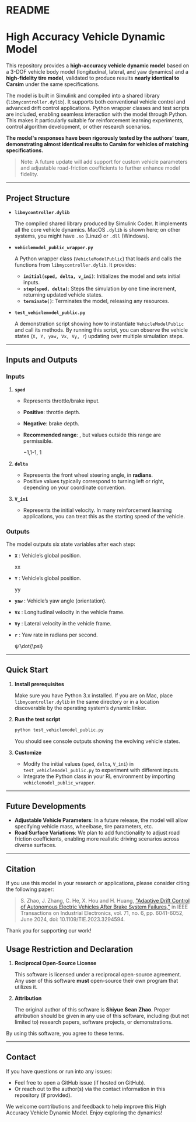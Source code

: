 # README

# High Accuracy Vehicle Dynamic Model

This repository provides a **high-accuracy vehicle dynamic model** based on a 3-DOF vehicle body model (longitudinal, lateral, and yaw dynamics) and a **high-fidelity tire model**, validated to produce results **nearly identical to Carsim** under the same specifications.

The model is built in Simulink and compiled into a shared library (`libmycontroller.dylib`). It supports both conventional vehicle control and advanced drift control applications. Python wrapper classes and test scripts are included, enabling seamless interaction with the model through Python. This makes it particularly suitable for reinforcement learning experiments, control algorithm development, or other research scenarios.

**The model's responses have been rigorously tested by the authors’ team, demonstrating almost identical results to Carsim for vehicles of matching specifications.**

> Note: A future update will add support for custom vehicle parameters and adjustable road-friction coefficients to further enhance model fidelity.
> 

---

## Project Structure

- **`libmycontroller.dylib`**
    
    The compiled shared library produced by Simulink Coder. It implements all the core vehicle dynamics. MacOS `.dylib` is shown here; on other systems, you might have `.so` (Linux) or `.dll` (Windows).
    
- **`vehiclemodel_public_wrapper.py`**
    
    A Python wrapper class (`VehicleModelPublic`) that loads and calls the functions from `libmycontroller.dylib`. It provides:
    
    - **`initial(sped, delta, v_ini)`**: Initializes the model and sets initial inputs.
    - **`step(sped, delta)`**: Steps the simulation by one time increment, returning updated vehicle states.
    - **`terminate()`**: Terminates the model, releasing any resources.
- **`test_vehiclemodel_public.py`**
    
    A demonstration script showing how to instantiate `VehicleModelPublic` and call its methods. By running this script, you can observe the vehicle states (`X, Y, yaw, Vx, Vy, r`) updating over multiple simulation steps.
    

---

## Inputs and Outputs

### Inputs

1. **`sped`**
    - Represents throttle/brake input.
    - **Positive**: throttle depth.
    - **Negative**: brake depth.
    - **Recommended range**: , but values outside this range are permissible.
        
        −1,1-1, 1
        
2. **`delta`**
    - Represents the front wheel steering angle, in **radians**.
    - Positive values typically correspond to turning left or right, depending on your coordinate convention.
3. **`V_ini`**
    - Represents the initial velocity. In many reinforcement learning applications, you can treat this as the starting speed of the vehicle.

### Outputs

The model outputs six state variables after each step:

- **`X`** : Vehicle’s global position.
    
    xx
    
- **`Y`** : Vehicle’s global position.
    
    yy
    
- **`yaw`** : Vehicle’s yaw angle (orientation).
- **`Vx`** : Longitudinal velocity in the vehicle frame.
- **`Vy`** : Lateral velocity in the vehicle frame.
- **`r`** : Yaw rate  in radians per second.
    
    ψ˙\dot{\psi}
    

---

## Quick Start

1. **Install prerequisites**
    
    Make sure you have Python 3.x installed. If you are on Mac, place `libmycontroller.dylib` in the same directory or in a location discoverable by the operating system’s dynamic linker.
    
2. **Run the test script**
    
    ```bash
    python test_vehiclemodel_public.py
    
    ```
    
    You should see console outputs showing the evolving vehicle states.
    
3. **Customize**
    - Modify the initial values (`sped`, `delta`, `V_ini`) in `test_vehiclemodel_public.py` to experiment with different inputs.
    - Integrate the Python class in your RL environment by importing `vehiclemodel_public_wrapper`.

---

## Future Developments

- **Adjustable Vehicle Parameters**: In a future release, the model will allow specifying vehicle mass, wheelbase, tire parameters, etc.
- **Road Surface Variations**: We plan to add functionality to adjust road friction coefficients, enabling more realistic driving scenarios across diverse surfaces.

---

## Citation

If you use this model in your research or applications, please consider citing the following paper:

> S. Zhao, J. Zhang, C. He, X. Hou and H. Huang, ["Adaptive Drift Control of Autonomous Electric Vehicles After Brake System Failures,"](https://ieeexplore.ieee.org/abstract/document/10195855) in IEEE Transactions on Industrial Electronics, vol. 71, no. 6, pp. 6041-6052, June 2024, doi: 10.1109/TIE.2023.3294594.
> 

Thank you for supporting our work!

## Usage Restriction and Declaration

1. **Reciprocal Open-Source License**
    
    This software is licensed under a reciprocal open-source agreement. Any user of this software **must** open-source their own program that utilizes it.
    
2. **Attribution**
    
    The original author of this software is **Shiyue** **Sean Zhao**. Proper attribution should be given in any use of this software, including (but not limited to) research papers, software projects, or demonstrations.
    

By using this software, you agree to these terms.

---

## Contact

If you have questions or run into any issues:

- Feel free to open a GitHub issue (if hosted on GitHub).
- Or reach out to the author(s) via the contact information in this repository (if provided).

We welcome contributions and feedback to help improve this High Accuracy Vehicle Dynamic Model. Enjoy exploring the dynamics!
